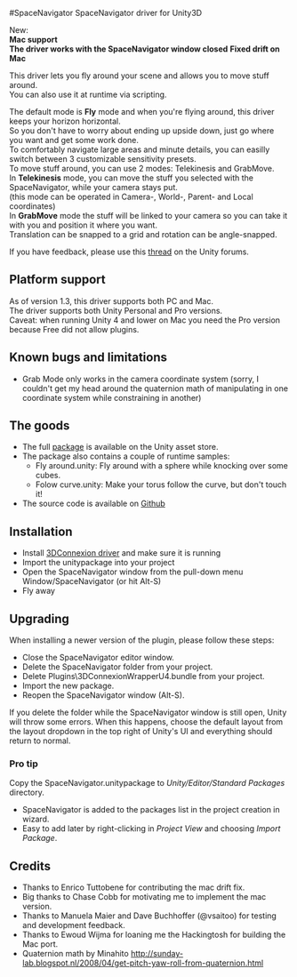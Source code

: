 #SpaceNavigator
SpaceNavigator driver for Unity3D

New:  
**Mac support**  
**The driver works with the SpaceNavigator window closed**
**Fixed drift on Mac**

This driver lets you fly around your scene and allows you to move stuff around.  
You can also use it at runtime via scripting.  

The default mode is **Fly** mode and when you're flying around, this driver keeps your horizon horizontal.  
So you don't have to worry about ending up upside down, just go where you want and get some work done.  
To comfortably navigate large areas and minute details, you can easilly switch between 3 customizable sensitivity presets.  
To move stuff around, you can use 2 modes: Telekinesis and GrabMove.  
In **Telekinesis** mode, you can move the stuff you selected with the SpaceNavigator, while your camera stays put.  
(this mode can be operated in Camera-, World-, Parent- and Local coordinates)  
In **GrabMove** mode the stuff will be linked to your camera so you can take it with you and position it where you want.  
Translation can be snapped to a grid and rotation can be angle-snapped.  

If you have feedback, please use this [thread](http://forum.unity3d.com/threads/182382-SpaceNavigator-driver-OpenSource) on the Unity forums.

Platform support
---------
As of version 1.3, this driver supports both PC and Mac.  
The driver supports both Unity Personal and Pro versions.  
Caveat: when running Unity 4 and lower on Mac you need the Pro version because Free did not allow plugins.

Known bugs and limitations
---------
- Grab Mode only works in the camera coordinate system (sorry, I couldn't get my head around the quaternion math of manipulating in one coordinate system while constraining in another)

The goods
---------
- The full [package](http://u3d.as/51X) is available on the Unity asset store.
- The package also contains a couple of runtime samples:
  - Fly around.unity: Fly around with a sphere while knocking over some cubes.
  - Folow curve.unity: Make your torus follow the curve, but don't touch it!
- The source code is available on [Github](https://github.com/PatHightree/SpaceNavigator)

Installation
---------
- Install [3DConnexion driver](http://www.3dconnexion.com/service/drivers.html) and make sure it is running
- Import the unitypackage into your project
- Open the SpaceNavigator window from the pull-down menu Window/SpaceNavigator (or hit Alt-S)
- Fly away

Upgrading
---------
When installing a newer version of the plugin, please follow these steps:
- Close the SpaceNavigator editor window.
- Delete the SpaceNavigator folder from your project.  
- Delete Plugins\3DConnexionWrapperU4.bundle from your project.
- Import the new package.
- Reopen the SpaceNavigator window (Alt-S).  

If you delete the folder while the SpaceNavigator window is still open, Unity will throw some errors.
When this happens, choose the default layout from the layout dropdown in the top right of Unity's UI and everything should return to normal.

### Pro tip
Copy the SpaceNavigator.unitypackage to *Unity/Editor/Standard Packages* directory.  
- SpaceNavigator is added to the packages list in the project creation in wizard.  
- Easy to add later by right-clicking in *Project View* and choosing *Import Package*.  

Credits
-------
- Thanks to Enrico Tuttobene for contributing the mac drift fix.
- Big thanks to Chase Cobb for motivating me to implement the mac version.
- Thanks to Manuela Maier and Dave Buchhoffer (@vsaitoo) for testing and development feedback.
- Thanks to Ewoud Wijma for loaning me the Hackingtosh for building the Mac port.
- Quaternion math by Minahito
  http://sunday-lab.blogspot.nl/2008/04/get-pitch-yaw-roll-from-quaternion.html
